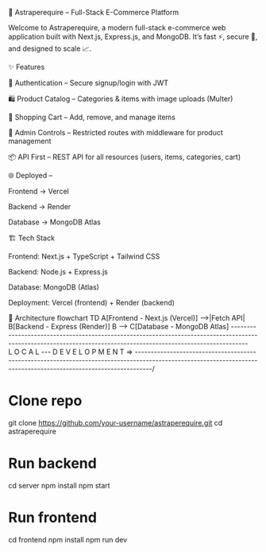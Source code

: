 🛒 Astraperequire – Full-Stack E-Commerce Platform

Welcome to Astraperequire, a modern full-stack e-commerce web application built with Next.js, Express.js, and MongoDB.
It’s fast ⚡, secure 🔐, and designed to scale 📈.

✨ Features

🔑 Authentication – Secure signup/login with JWT

🛍️ Product Catalog – Categories & items with image uploads (Multer)

🛒 Shopping Cart – Add, remove, and manage items

👑 Admin Controls – Restricted routes with middleware for product management

📦 API First – REST API for all resources (users, items, categories, cart)

🌐 Deployed –

Frontend → Vercel

Backend → Render

Database → MongoDB Atlas

🏗️ Tech Stack

Frontend: Next.js + TypeScript + Tailwind CSS

Backend: Node.js + Express.js

Database: MongoDB (Atlas)

Deployment: Vercel (frontend) + Render (backend)

🚀 Architecture
flowchart TD
  A[Frontend - Next.js (Vercel)] -->|Fetch API| B[Backend - Express (Render)]
  B --> C[Database - MongoDB Atlas]
-----------------------------------------------------------------------------------------------------------------------------------------------------------------\
        L        O        C        A        L    ---     D         E        V        E        L        O        P        M        E        N        T            =>
-----------------------------------------------------------------------------------------------------------------------------------------------------------------/

# Clone repo
git clone https://github.com/your-username/astraperequire.git
cd astraperequire

# Run backend
cd server
npm install
npm start

# Run frontend
cd frontend
npm install
npm run dev
